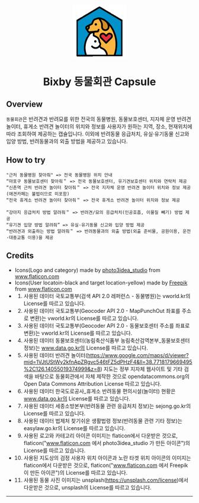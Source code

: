 <p align="Center">
  <img src="https://github.com/juliek1217/animaltownbixby/blob/master/assets/images/icons/logo.png">
  <br/>
  <h1 align="Center">Bixby 동물회관 Capsule</h1>
</p>

## Overview
`동물회관`은 반려견과 반려묘를 위한 전국의 동물병원, 동물보호센터, 지자체 운영 반려견 놀이터, 휴게소 반려견 놀이터의 위치와 정보를 사용자가 원하는 지역, 장소, 현재위치에 따라 조회하여 제공하는 캡슐입니다. 이외에 반려동물 응급처치, 유실·유기동물 신고와 입양 방법, 반려동물과의 외출 방법을 제공하고 있습니다.


## How to try
```
"근처 동물병원 찾아줘" => 전국 동물병원 위치 안내
“마포구 동물보호센터 찾아줘＂ => 전국 동물보호센터, 유기견보호센터 위치와 연락처 제공
“신촌역 근처 반려견 놀이터 찾아줘＂ => 전국 지자체 운영 반려견 놀이터 위치와 정보 제공 (애견카페는 불법이므로 미포함)
“전국 휴게소 반려견 놀이터 찾아줘＂ => 전국 휴게소 반려견 놀이터 위치와 정보 제공

“강아지 응급처치 방법 알려줘＂ => 반려견/묘의 응급처치(인공호흡, 이물질 빼기) 방법 제공
“유기견 입양 방법 알려줘” => 유실·유기동물 신고와 입양 방법 제공
“반려견과 외출하는 방법 알려줘＂ => 반려동물과의 외출 방법(외출 준비물, 공원이용, 운전·대중교통 이용)을 제공
```

## Credits
- <div>Icons(Logo and category) made by <a href="" title="photo3idea_studio">photo3idea_studio</a> from <a href="https://www.flaticon.com/" title="Flaticon">www.flaticon.com</a></div>
- <div>Icons(User locatoin-black and target location-yellow) made by <a href="https://www.freepik.com" title="Freepik">Freepik</a> from <a href="https://www.flaticon.com/" title="Flaticon">www.flaticon.com</a></div>
- 1. 사용된 데이터 국토교통부(검색 API 2.0 레퍼런스 - 동물병원)는 vworld.kr의 License를 따르고 있습니다. 
- 2. 사용된 데이터 국토교통부(Geocoder API 2.0 - MapPunchOut 좌표를 주소로 변환)는 vworld.kr의 License를 따르고 있습니다. 
- 3. 사용된 데이터 국토교통부(Geocoder API 2.0 - 동물보호센터 주소를 좌표로 변환)는 vworld.kr의 License를 따르고 있습니다. 
- 4. 사용된 데이터 동물보호센터(농림축산식품부 농림축산검역본부_동물보호센터 정보)는 www.data.go.kr의 License를 따르고 있습니다. 
- 5. 사용된 데이터 반려견 놀이터(https://www.google.com/maps/d/viewer?mid=1VJtUStWy2kfnApZRgvc546tFZ5dPHzF4&ll=38.7718179669495%2C126.14055019374999&z=8) 지도는 정부 지자체 웹사이트 및 기타 검색을 바탕으로 동물회관에서 자체 제작한 것으로 opendatacommons.org의 Open Data Commons Attribution License 따르고 있습니다. 
- 6. 사용된 데이터 한국도로공사_휴게소 반려동물 편의시설(놀이터) 현황은 www.data.go.kr의 License를 따르고 있습니다. 
- 7. 사용된 데이터 세종소방본부(반려동물 관련 응급처치 정보)는 sejong.go.kr의 License를 따르고 있습니다.
- 8. 사용된 데이터 법제처 찾기쉬운 생활법령 정보(반려동물 관련 기타 정보)는 easylaw.go.kr의 License를 따르고 있습니다. 
- 9. 사용된 로고와 카테고리 아이콘 이미지는 flaticon에서 다운받은 것으로, flaticon("www.flaticon.com 에서 photo3idea_studio 가 만든 아이콘")의 License를 따르고 있습니다.
- 10. 사용된 지도상의 검정 사용자 위치 아이콘과 노란 타겟 위치 아이콘의 이미지는 flaticon에서 다운받은 것으로, flaticon("www.flaticon.com 에서 Freepik 이 만든 아이콘")의 License를 따르고 있습니다.
- 11. 사용된 동물 사진 이미지는 unsplash(https://unsplash.com/license)에서 다운받은 것으로, unsplash의 License를 따르고 있습니다.
---
